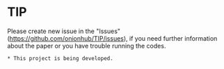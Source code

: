 # TIP

Please create new issue in the "Issues" (https://github.com/onionhub/TIP/issues), if you need further information about the paper or you have trouble running the codes.
```
* This project is being developed.
```
